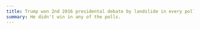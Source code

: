 ```yaml
---
title: Trump won 2nd 2016 presidental debate by landslide in every poll
summary: He didn't win in any of the polls.
---
```

